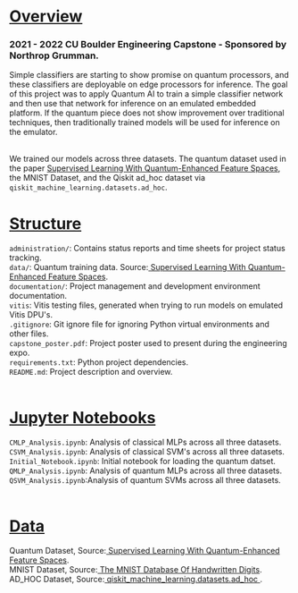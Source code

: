 # <ins>Overview</ins>
### 2021 - 2022 CU Boulder Engineering Capstone - Sponsored by Northrop Grumman.<br>
Simple classifiers are starting to show promise on quantum processors, and these 
classifiers are deployable on edge processors for inference. The goal of this 
project was to apply Quantum AI to train a simple classifier network and then 
use that network for inference on an emulated embedded platform. If the quantum 
piece does not show improvement over traditional techniques, then traditionally 
trained models will be used for inference on the emulator. <br><br>

We trained our models across three datasets. The quantum dataset used in the
paper [ Supervised Learning With Quantum-Enhanced Feature Spaces](https://www.nature.com/articles/s41586-019-0980-2#MOESM1),
the MNIST Dataset, and the Qiskit ad_hoc dataset via `qiskit_machine_learning.datasets.ad_hoc`.
# <ins>Structure</ins>
`administration/`: Contains status reports and time sheets for project status tracking.<br>
`data/`: Quantum training data. Source:[ Supervised Learning With Quantum-Enhanced Feature Spaces](https://www.nature.com/articles/s41586-019-0980-2#MOESM1).<br>
`documentation/`: Project management and development environment documentation.<br>
`vitis`: Vitis testing files, generated when trying to run models on emulated Vitis DPU's.<br>
`.gitignore`: Git ignore file for ignoring Python virtual environments and other files.<br>
`capstone_poster.pdf`: Project poster used to present during the engineering expo.<br>
`requirements.txt`: Python project dependencies.<br>
`README.md`: Project description and overview.<br><br>


# <ins>Jupyter Notebooks</ins>
`CMLP_Analysis.ipynb`: Analysis of classical MLPs across all three datasets.<br>
`CSVM_Analysis.ipynb`: Analysis of classical SVM's across all three datasets.<br>
`Initial_Notebook.ipynb`: Initial notebook for loading the quantum datset.<br>
`QMLP_Analysis.ipynb`: Analysis of quantum MLPs across all three datasets.<br>
`QSVM_Analysis.ipynb`:Analysis of quantum SVMs across all three datasets.<br><br>

# <ins>Data</ins>
Quantum Dataset, Source:[ Supervised Learning With Quantum-Enhanced Feature Spaces](https://www.nature.com/articles/s41586-019-0980-2#MOESM1).<br>
MNIST Dataset, Source:[ The MNIST Database Of Handwritten Digits](http://yann.lecun.com/exdb/mnist/).<br>
AD_HOC Dataset, Source:[ qiskit_machine_learning.datasets.ad_hoc ](https://qiskit.org/documentation/machine-learning/_modules/qiskit_machine_learning/datasets/ad_hoc.html).